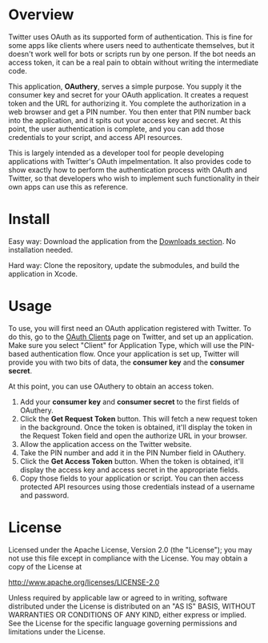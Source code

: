 Overview
========

Twitter uses OAuth as its supported form of authentication. This is fine for some apps like clients where users need to authenticate themselves, but it doesn't work well for bots or scripts run by one person. If the bot needs an access token, it can be a real pain to obtain without writing the intermediate code.

This application, **OAuthery**, serves a simple purpose. You supply it the consumer key and secret for your OAuth application. It creates a request token and the URL for authorizing it. You complete the authorization in a web browser and get a PIN number. You then enter that PIN number back into the application, and it spits out your access key and secret. At this point, the user authentication is complete, and you can add those credentials to your script, and access API resources.

This is largely intended as a developer tool for people developing applications with Twitter's OAuth impelmentation. It also provides code to show exactly how to perform the authentication process with OAuth and Twitter, so that developers who wish to implement such functionality in their own apps can use this as reference.

Install
=======

Easy way: Download the application from the [Downloads section](http://github.com/amazingsyco/oauthery/downloads). No installation needed.

Hard way: Clone the repository, update the submodules, and build the application in Xcode.

Usage
=====

To use, you will first need an OAuth application registered with Twitter. To do this, go to the [OAuth Clients](https://twitter.com/oauth_clients) page on Twitter, and set up an application. Make sure you select "Client" for Application Type, which will use the PIN-based authentication flow. Once your application is set up, Twitter will provide you with two bits of data, the **consumer key** and the **consumer secret**.

At this point, you can use OAuthery to obtain an access token.

1. Add your **consumer key** and **consumer secret** to the first fields of OAuthery.
2. Click the **Get Request Token** button. This will fetch a new request token in the background. Once the token is obtained, it'll display the token in the Request Token field and open the authorize URL in your browser.
3. Allow the application access on the Twitter website.
4. Take the PIN number and add it in the PIN Number field in OAuthery.
5. Click the **Get Access Token** button. When the token is obtained, it'll display the access key and access secret in the appropriate fields.
6. Copy those fields to your application or script. You can then access protected API resources using those credentials instead of a username and password.

License
=======

Licensed under the Apache License, Version 2.0 (the "License"); you may not use this file except in compliance with the License. You may obtain a copy of the License at

http://www.apache.org/licenses/LICENSE-2.0

Unless required by applicable law or agreed to in writing, software distributed under the License is distributed on an "AS IS" BASIS, WITHOUT WARRANTIES OR CONDITIONS OF ANY KIND, either express or implied. See the License for the specific language governing permissions and limitations under the License.
